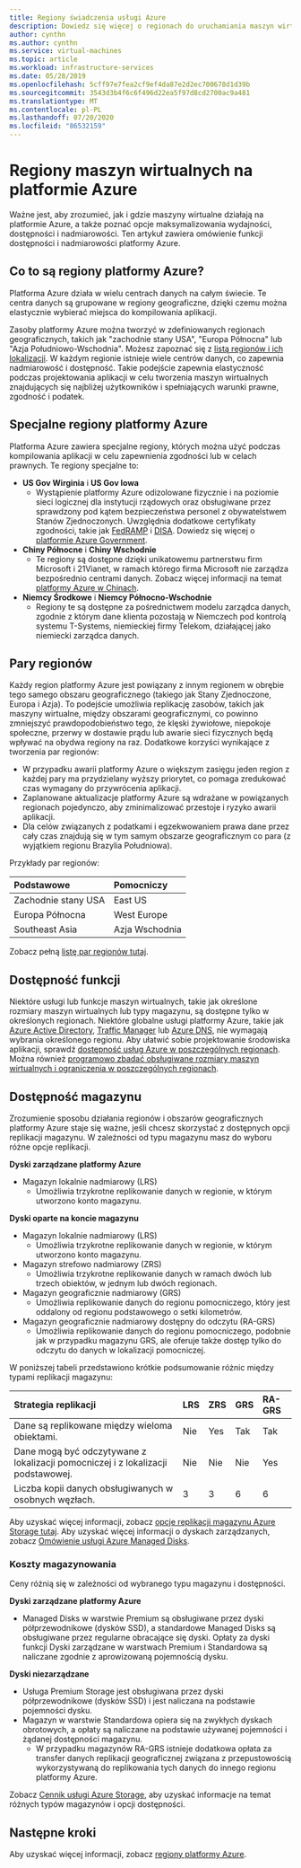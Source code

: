 ```yaml
---
title: Regiony świadczenia usługi Azure
description: Dowiedz się więcej o regionach do uruchamiania maszyn wirtualnych na platformie Azure.
author: cynthn
ms.author: cynthn
ms.service: virtual-machines
ms.topic: article
ms.workload: infrastructure-services
ms.date: 05/28/2019
ms.openlocfilehash: 5cff97e7fea2cf9ef4da87e2d2ec700678d1d39b
ms.sourcegitcommit: 3543d3b4f6c6f496d22ea5f97d8cd2700ac9a481
ms.translationtype: MT
ms.contentlocale: pl-PL
ms.lasthandoff: 07/20/2020
ms.locfileid: "86532159"
---
```

# <a name="regions-for-virtual-machines-in-azure"></a>Regiony maszyn wirtualnych na platformie Azure

Ważne jest, aby zrozumieć, jak i gdzie maszyny wirtualne działają na platformie Azure, a także poznać opcje maksymalizowania wydajności, dostępności i nadmiarowości. Ten artykuł zawiera omówienie funkcji dostępności i nadmiarowości platformy Azure.


## <a name="what-are-azure-regions"></a>Co to są regiony platformy Azure?
Platforma Azure działa w wielu centrach danych na całym świecie. Te centra danych są grupowane w regiony geograficzne, dzięki czemu można elastycznie wybierać miejsca do kompilowania aplikacji. 

Zasoby platformy Azure można tworzyć w zdefiniowanych regionach geograficznych, takich jak "zachodnie stany USA", "Europa Północna" lub "Azja Południowo-Wschodnia". Możesz zapoznać się z [listą regionów i ich lokalizacji](https://azure.microsoft.com/regions/). W każdym regionie istnieje wiele centrów danych, co zapewnia nadmiarowość i dostępność. Takie podejście zapewnia elastyczność podczas projektowania aplikacji w celu tworzenia maszyn wirtualnych znajdujących się najbliżej użytkowników i spełniających warunki prawne, zgodność i podatek.

## <a name="special-azure-regions"></a>Specjalne regiony platformy Azure
Platforma Azure zawiera specjalne regiony, których można użyć podczas kompilowania aplikacji w celu zapewnienia zgodności lub w celach prawnych. Te regiony specjalne to:

* **US Gov Wirginia** i **US Gov Iowa**
  * Wystąpienie platformy Azure odizolowane fizycznie i na poziomie sieci logicznej dla instytucji rządowych oraz obsługiwane przez sprawdzony pod kątem bezpieczeństwa personel z obywatelstwem Stanów Zjednoczonych. Uwzględnia dodatkowe certyfikaty zgodności, takie jak [FedRAMP](https://www.microsoft.com/en-us/TrustCenter/Compliance/FedRAMP) i [DISA](https://www.microsoft.com/en-us/TrustCenter/Compliance/DISA). Dowiedz się więcej o [platformie Azure Government](https://azure.microsoft.com/features/gov/).
* **Chiny Północne** i **Chiny Wschodnie**
  * Te regiony są dostępne dzięki unikatowemu partnerstwu firm Microsoft i 21Vianet, w ramach którego firma Microsoft nie zarządza bezpośrednio centrami danych. Zobacz więcej informacji na temat [platformy Azure w Chinach](https://www.windowsazure.cn/).
* **Niemcy Środkowe** i **Niemcy Północno-Wschodnie**
  * Regiony te są dostępne za pośrednictwem modelu zarządca danych, zgodnie z którym dane klienta pozostają w Niemczech pod kontrolą systemu T-Systems, niemieckiej firmy Telekom, działającej jako niemiecki zarządca danych.

## <a name="region-pairs"></a>Pary regionów
Każdy region platformy Azure jest powiązany z innym regionem w obrębie tego samego obszaru geograficznego (takiego jak Stany Zjednoczone, Europa i Azja). To podejście umożliwia replikację zasobów, takich jak maszyny wirtualne, między obszarami geograficznymi, co powinno zmniejszyć prawdopodobieństwo tego, że klęski żywiołowe, niepokoje społeczne, przerwy w dostawie prądu lub awarie sieci fizycznych będą wpływać na obydwa regiony na raz. Dodatkowe korzyści wynikające z tworzenia par regionów:

* W przypadku awarii platformy Azure o większym zasięgu jeden region z każdej pary ma przydzielany wyższy priorytet, co pomaga zredukować czas wymagany do przywrócenia aplikacji. 
* Zaplanowane aktualizacje platformy Azure są wdrażane w powiązanych regionach pojedynczo, aby zminimalizować przestoje i ryzyko awarii aplikacji.
* Dla celów związanych z podatkami i egzekwowaniem prawa dane przez cały czas znajdują się w tym samym obszarze geograficznym co para (z wyjątkiem regionu Brazylia Południowa).

Przykłady par regionów:

| Podstawowe | Pomocniczy |
|:--- |:--- |
| Zachodnie stany USA |East US |
| Europa Północna |West Europe |
| Southeast Asia |Azja Wschodnia |

Zobacz pełną [listę par regionów tutaj](../best-practices-availability-paired-regions.md#what-are-paired-regions).

## <a name="feature-availability"></a>Dostępność funkcji
Niektóre usługi lub funkcje maszyn wirtualnych, takie jak określone rozmiary maszyn wirtualnych lub typy magazynu, są dostępne tylko w określonych regionach. Niektóre globalne usługi platformy Azure, takie jak [Azure Active Directory](../active-directory/fundamentals/active-directory-whatis.md), [Traffic Manager](../traffic-manager/traffic-manager-overview.md) lub [Azure DNS](../dns/dns-overview.md), nie wymagają wybrania określonego regionu. Aby ułatwić sobie projektowanie środowiska aplikacji, sprawdź [dostępność usług Azure w poszczególnych regionach](https://azure.microsoft.com/regions/#services). Można również [programowo zbadać obsługiwane rozmiary maszyn wirtualnych i ograniczenia w poszczególnych regionach](../azure-resource-manager/templates/error-sku-not-available.md).

## <a name="storage-availability"></a>Dostępność magazynu
Zrozumienie sposobu działania regionów i obszarów geograficznych platformy Azure staje się ważne, jeśli chcesz skorzystać z dostępnych opcji replikacji magazynu. W zależności od typu magazynu masz do wyboru różne opcje replikacji.

**Dyski zarządzane platformy Azure**
* Magazyn lokalnie nadmiarowy (LRS)
  * Umożliwia trzykrotne replikowanie danych w regionie, w którym utworzono konto magazynu.

**Dyski oparte na koncie magazynu**
* Magazyn lokalnie nadmiarowy (LRS)
  * Umożliwia trzykrotne replikowanie danych w regionie, w którym utworzono konto magazynu.
* Magazyn strefowo nadmiarowy (ZRS)
  * Umożliwia trzykrotne replikowanie danych w ramach dwóch lub trzech obiektów, w jednym lub dwóch regionach.
* Magazyn geograficznie nadmiarowy (GRS)
  * Umożliwia replikowanie danych do regionu pomocniczego, który jest oddalony od regionu podstawowego o setki kilometrów.
* Magazyn geograficznie nadmiarowy dostępny do odczytu (RA-GRS)
  * Umożliwia replikowanie danych do regionu pomocniczego, podobnie jak w przypadku magazynu GRS, ale oferuje także dostęp tylko do odczytu do danych w lokalizacji pomocniczej.

W poniższej tabeli przedstawiono krótkie podsumowanie różnic między typami replikacji magazynu:

| Strategia replikacji | LRS | ZRS | GRS | RA-GRS |
|:--- |:--- |:--- |:--- |:--- |
| Dane są replikowane między wieloma obiektami. |Nie |Yes |Tak |Tak |
| Dane mogą być odczytywane z lokalizacji pomocniczej i z lokalizacji podstawowej. |Nie |Nie |Nie |Yes |
| Liczba kopii danych obsługiwanych w osobnych węzłach. |3 |3 |6 |6 |

Aby uzyskać więcej informacji, zobacz [opcje replikacji magazynu Azure Storage tutaj](../storage/common/storage-redundancy.md). Aby uzyskać więcej informacji o dyskach zarządzanych, zobacz [Omówienie usługi Azure Managed Disks](./windows/managed-disks-overview.md).

### <a name="storage-costs"></a>Koszty magazynowania
Ceny różnią się w zależności od wybranego typu magazynu i dostępności.

**Dyski zarządzane platformy Azure**
* Managed Disks w warstwie Premium są obsługiwane przez dyski półprzewodnikowe (dysków SSD), a standardowe Managed Disks są obsługiwane przez regularne obracające się dyski. Opłaty za dyski funkcji Dyski zarządzane w warstwach Premium i Standardowa są naliczane zgodnie z aprowizowaną pojemnością dysku.

**Dyski niezarządzane**
* Usługa Premium Storage jest obsługiwana przez dyski półprzewodnikowe (dysków SSD) i jest naliczana na podstawie pojemności dysku.
* Magazyn w warstwie Standardowa opiera się na zwykłych dyskach obrotowych, a opłaty są naliczane na podstawie używanej pojemności i żądanej dostępności magazynu.
  * W przypadku magazynów RA-GRS istnieje dodatkowa opłata za transfer danych replikacji geograficznej związana z przepustowością wykorzystywaną do replikowania tych danych do innego regionu platformy Azure.

Zobacz [Cennik usługi Azure Storage](https://azure.microsoft.com/pricing/details/storage/), aby uzyskać informacje na temat różnych typów magazynów i opcji dostępności.

## <a name="next-steps"></a>Następne kroki

Aby uzyskać więcej informacji, zobacz [regiony platformy Azure](https://azure.microsoft.com/global-infrastructure/regions/).